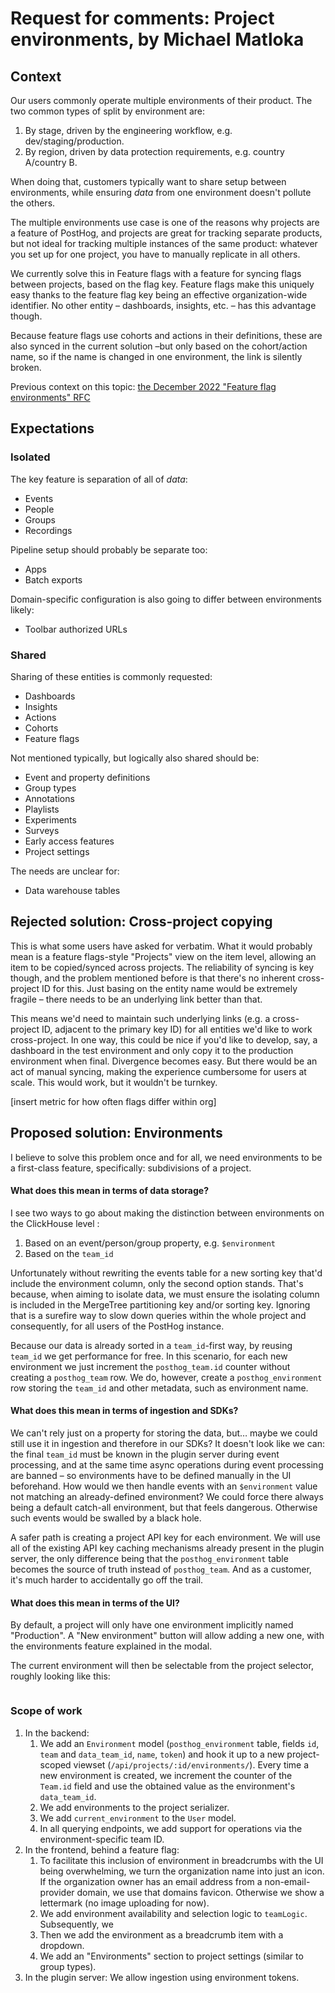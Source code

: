 # Request for comments: Project environments, by Michael Matloka
## Context


Our users commonly operate multiple environments of their product. The two common types of split by environment are:

1. By stage, driven by the engineering workflow, e.g. dev/staging/production.
2. By region, driven by data protection requirements, e.g. country A/country B.

When doing that, customers typically want to share setup between environments, while ensuring *data* from one environment doesn't pollute the others.

The multiple environments use case is one of the reasons why projects are a feature of PostHog, and projects are great for tracking separate products, but not ideal for tracking multiple instances of the same product: whatever you set up for one project, you have to manually replicate in all others.

We currently solve this in Feature flags with a feature for syncing flags between projects, based on the flag key. Feature flags make this uniquely easy thanks to the feature flag key being an effective organization-wide identifier. No other entity – dashboards, insights, etc. – has this advantage though.

Because feature flags use cohorts and actions in their definitions, these are also synced in the current solution –but only based on the cohort/action name, so if the name is changed in one environment, the link is silently broken.


Previous context on this topic: [the December 2022 "Feature flag environments" RFC](https://github.com/PostHog/product-internal/blob/main/requests-for-comments/2022-12-08-feature-flag-environments.md#221115---rfc-feature-flag-environments)

## Expectations

### Isolated

The key feature is separation of all of *data*:

- Events
- People
- Groups
- Recordings

Pipeline setup should probably be separate too:

- Apps
- Batch exports

Domain-specific configuration is also going to differ between environments likely:

- Toolbar authorized URLs

### Shared

Sharing of these entities is commonly requested:

- Dashboards
- Insights
- Actions
- Cohorts
- Feature flags

Not mentioned typically, but logically also shared should be:

- Event and property definitions
- Group types
- Annotations
- Playlists
- Experiments
- Surveys
- Early access features
- Project settings

The needs are unclear for:

- Data warehouse tables

## Rejected solution: Cross-project copying

This is what some users have asked for verbatim. What it would probably mean is a feature flags-style "Projects" view on the item level, allowing an item to be copied/synced across projects. The reliability of syncing is key though, and the problem mentioned before is that there's no inherent cross-project ID for this. Just basing on the entity name would be extremely fragile – there needs to be an underlying link better than that.

This means we'd need to maintain such underlying links (e.g. a cross-project ID, adjacent to the primary key ID) for all entities we'd like to work cross-project. In one way, this could be nice if you'd like to develop, say, a dashboard in the test environment and only copy it to the production environment when final. Divergence becomes easy. But there would be an act of manual syncing, making the experience cumbersome for users at scale. This would work, but it wouldn't be turnkey.

[insert metric for how often flags differ within org]

## Proposed solution: Environments

I believe to solve this problem once and for all, we need environments to be a first-class feature, specifically: subdivisions of a project.

#### What does this mean in terms of data storage?

I see two ways to go about making the distinction between environments on the ClickHouse level :

1. Based on an event/person/group property, e.g. `$environment`
2. Based on the `team_id`

Unfortunately without rewriting the events table for a new sorting key that'd include the environment column, only the second option stands. That's because, when aiming to isolate data, we must ensure the isolating column is included in the MergeTree partitioning key and/or sorting key. Ignoring that is a surefire way to slow down queries within the whole project and consequently, for all users of the PostHog instance.

Because our data is already sorted in a `team_id`-first way, by reusing `team_id` we get performance for free. In this scenario, for each new environment we just increment the `posthog_team.id` counter without creating a `posthog_team` row. We do, however, create a `posthog_environment` row storing the `team_id` and other metadata, such as environment name.

#### What does this mean in terms of ingestion and SDKs?

We can't rely just on a property for storing the data, but… maybe we could still use it in ingestion and therefore in our SDKs? It doesn't look like we can: the final `team_id` must be known in the plugin server during event processing, and at the same time async operations during event processing are banned – so environments have to be defined manually in the UI beforehand. How would we then handle events with an `$environment` value not matching an already-defined environment? We could force there always being a default catch-all environment, but that feels dangerous. Otherwise such events would be swalled by a black hole.

A safer path is creating a project API key for each environment. We will use all of the existing API key caching mechanisms already present in the plugin server, the only difference being that the `posthog_environment` table becomes the source of truth instead of `posthog_team`. And as a customer, it's much harder to accidentally go off the trail.

#### What does this mean in terms of the UI?

By default, a project will only have one environment implicitly named "Production". A "New environment" button will allow adding a new one, with the environments feature explained in the modal.

The current environment will then be selectable from the project selector, roughly looking like this:

<img>

### Scope of work

1. In the backend:
	1. We add an `Environment` model (`posthog_environment` table, fields `id`, `team` and `data_team_id`, `name`, `token`) and hook it up to a new project-scoped viewset (`/api/projects/:id/environments/`). Every time a new environment is created, we increment the counter of the `Team.id` field and use the obtained value as the environment's `data_team_id`.
	2. We add environments to the project serializer.
	3. We add `current_environment` to the `User` model.
	4. In all querying endpoints, we add support for operations via the environment-specific team ID.
2. In the frontend, behind a feature flag:
	1. To facilitate this inclusion of environment in breadcrumbs with the UI being overwhelming, we turn the organization name into just an icon. If the organization owner has an email address from a non-email-provider domain, we use that domains favicon. Otherwise we show a lettermark (no image uploading for now).
	2. We add environment availability and selection logic to `teamLogic`. Subsequently, we 
	3. Then we add the environment as a breadcrumb item with a dropdown.
	4. We add an "Environments" section to project settings (similar to group types).
3. In the plugin server: We allow ingestion using environment tokens.

